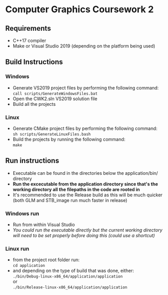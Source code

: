 # Computer Graphics Coursework 2

## Requirements

- C++17 compiler
- Make or Visual Studio 2019 (depending on the platform being used)

## Build Instructions

### Windows

- Generate VS2019 project files by performing the following command: \
```call scripts/GenerateWindowsFiles.bat```
- Open the CWK2.sln VS2019 solution file
- Build all the projects

### Linux
- Generate CMake project files by performing the following command: \
```sh scripts/GenerateLinuxFiles.bash```
- Build the projects by running the following command: \
```make```

## Run instructions

- Executable can be found in the directories below the application/bin/ directory
- **Run the excecutable from the application directory since that's the working directory all the filepaths in the code are rooted in**
- It's recommended to use the Release build as this will be much quicker (both GLM and STB_image run much faster in release)

### Windows run
- Run from within Visual Studio
- *You could run the executable directly but the current working directory will need to be set properly before doing this (could use a shortcut)*

### Linux run
- from the project root folder run: \
```cd application```
- and depending on the type of build that was done, either: \
```./bin/Debug-linux-x86_64/application/application``` \
or \
```./bin/Release-linux-x86_64/application/application```
